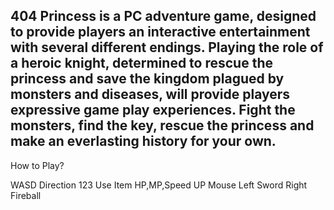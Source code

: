 404 Princess is a PC adventure game, designed to provide players an interactive entertainment with several different endings. Playing the role of a heroic knight, determined to rescue the princess and save the kingdom plagued by monsters and diseases, will provide players expressive game play experiences. Fight the monsters, find the key, rescue the princess and make an everlasting history for your own.
--------------------------------------------------
How to Play?

WASD Direction
123 Use Item HP,MP,Speed UP
Mouse 
Left Sword
Right Fireball